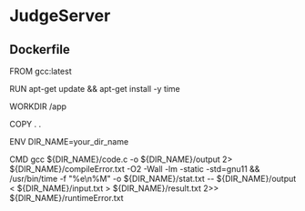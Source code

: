 # JudgeServer


## Dockerfile

FROM gcc:latest

RUN apt-get update && apt-get install -y time

WORKDIR /app

COPY . .

ENV DIR_NAME=your_dir_name

CMD gcc ${DIR_NAME}/code.c -o ${DIR_NAME}/output 2> ${DIR_NAME}/compileError.txt -O2 -Wall -lm -static -std=gnu11 && /usr/bin/time -f "%e\n%M" -o ${DIR_NAME}/stat.txt -- ${DIR_NAME}/output < ${DIR_NAME}/input.txt > ${DIR_NAME}/result.txt 2>> ${DIR_NAME}/runtimeError.txt
